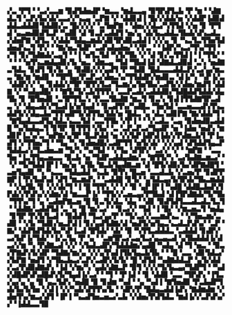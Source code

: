 ▞▃▝▛▜▝▝▃▞▃▃▆▝▉▟▜▟▅▟▛▝▆▃▃▝▆▟▃▃▄▝▉▜▛▟▜▃▙▝▛▝▆▝▝▟▇▟▃▜▝▃▛▞▙▞▟▞▃▃▞▞▚▃▄▝▃▛▇▝▞▝▟▟▊▟▐▝█▞▞▟▟▞▅▝▞▟▟▛▐▟▉▟▟▟▃▟▟▟▊▜▟▟▉▞▃▝█▞▞▞▞▝▃▜▅▛▇▝▝▟▅▞▞▟▃▞▚▜▜▟▝▞▅▝▊▝▛▜▟▝▄▃▅▟▉▟▜▃▛▝▚▟▉▝▟▝▊▃▛▃▟▟▜▝▅▞▄▝▟▞▙▃▟▟▃▜▙▟▞▟▚▃▟▃▞▟▅▛▇▝▟▜▃▝▞▟▟▞▜▟▄▃▆▟▞▟▊▜▛▟▉▃▟▟▐▝▞▞▄▝▊▝▚▃▜▃▜▜▅▜▟▟▅▟▚▃▜▝▛▞▝▝▇▞▅▃▜▟▛▝▃▟▚▟▄▟▅▞▝▞▛▃▝▝▐▟▛▞▚▃▞▜▚▞▜▜▝▞▜▝▊▞▜▟▇▟▞▃▄▜▝▝▐▝▅▜▃▜▟▝▚▜▞▜▙▝▞▝▟▝▊▞▃▜▜▟▐▝▐▝▜▜▞▝▝▝▝▝▅▜▚▃▆▟▄▟▊▞▙▝▅▃▝▟▆▃▄▝▜▟▝▜▙▟▐▟▝▟▇▟▃▟▉▟▝▃▚▝▅▟▇▃▜▟▃▝▊▟▜▝▊▞▙▝▄▝▉▟▉▞▞▞▄▟▜▝▛▝▜▟▊▝█▟▃▃▃▟▟▃▛▞▃▞▄▞▆▃▃▝▇▞▆▝▆▟▉▝▝▜▛▜▄▞▛▃▛▃▞▟▅▃▚▞▜▜▟▟▛▞▆▟▊▃▝▟▐▞▚▝▚▛▐▞▃▝▟▟▛▞▞▝▄▝▊▟▟▞▞▜▛▝█▜▚▜▃▞▜▃▆▞▄▜▅▜▙▞▃▟▜▞▞▟▅▞▆▟▜▝▟▟▇▝▞▝▚▟▄▟█▞▝▝▇▜▞▜▞▃▙▜▜▜▚▝▃▃▛▃▟▞▃▟▟▟▉▞▜▟█▟▟▜▟▟▞▟▄▜▙▝▊▝█▜▅▟▊▝▃▜▛▜▜▃▚▝▛▃▃▜▙▟▇▝▆▃▜▝▊▃▚▝▊▟▐▜▜▟▇▜▛▃▟▃▝▞▝▟▄▃▟▞▞▜▃▟▐▞▅▜▄▟▝▝▊▃▟▜▚▞▚▟█▃▝▜▅▜▟▝▃▃▅▃▃▟▚▜▚▃▟▟▜▞▞▟▄▃▙▞▜▜▚▟▛▜▞▟▜▜▄▜▟▞▅▝█▟▃▝▄▝▟▃▚▟▊▛▇▝▇▞▟▟▞▜▝▝▇▜▄▟▃▃▟▜▄▜▟▃▚▃▃▜▟▝▃▃▜▜▙▝▞▛▐▝▝▝▞▃▟▃▝▃▄▝▉▟▅▟▉▃▟▟█▝▚▞▙▟▄▃▜▝▊▜▛▝▊▜▜▜▝▞▙▞▝▃▝▃▛▃▛▃▞▜▄▟▛▝▅▝▐▟▅▝▅▟▚▝▆▟▊▛▐▃▚▞▃▝▅▛▇▞▄▜▛▝█▃▛▟▟▝▅▝▞▞▙▛▐▟▛▟▐▟▞▞▛▟▆▃▙▜▝▛▐▃▟▜▝▞▜▜▅▞▜▝▝▜▄▝▚▝▊▟▅▟█▞▃▟▛▜▜▝▅▜▞▟▞▝▞▞▄▟▝▟▜▟▟▜▄▃▛▜▟▟▃▞▞▜▃▟▅▃▆▝▜▞▚▝▚▞▜▟▝▝▞▜▄▝▟▜▛▞▝▃▞▞▝▞▝▝▆▛▇▝▝▃▃▜▅▝▐▃▜▜▄▃▅▃▃▝▉▃▙▝▅▝▜▟▛▃▟▟▄▟▆▞▃▝▇▜▜▞▚▝▃▞▙▟▇▃▆▃▞▝▝▞▝▜▞▜▟▟▐▛▐▝▅▞▅▝▄▜▙▝▇▃▙▜▄▟▇▃▆▝▟▝█▜▞▟▉▞▙▞▟▛▇▟█▜▝▃▅▜▄▟▊▝▚▝▚▃▃▝▜▟▄▟▟▝▚▃▙▝▉▜▚▝█▃▅▝▃▃▟▃▙▝▞▃▅▞▛▝▊▟▛▛▇▛▐▝▛▞▙▟▚▟▝▟▜▝▆▃▆▟▚▝▝▃▟▟█▝▊▜▞▝▄▜▟▃▄▞▙▜▛▟▞▜▙▃▆▟▟▝▝▞▅▜▙▝▊▝▞▞▟▞▜▝▐▝█▝▜▜▚▝▞▝▞▝▉▝▄▛▐▛▐▝▚▟█▝▟▟█▃▙▟▚▜▛▟▞▞▛▟▚▞▞▟▆▞▟▝▆▃▃▛▐▞▝▜▜▞▞▃▅▃▄▞▛▜▙▟▝▟▐▜▛▟▇▟▞▜▞▜▙▝▜▜▚▞▜▝▄▝▃▟▅▛▇▃▅▝█▝▊▃▜▞▟▃▝▟▄▝▝▟▊▝▉▟▜▟▜▃▃▟▃▟▃▜▃▜▝▝▟▟▇▞▃▟▟▜▟▝▃▝▄▝█▝▆▞▃▞▝▝▊▃▞▞▝▜▟▝▐▝█▞▝▞▆▃▅▃▜▝▅▟▄▝▊▜▛▝▛▞▙▜▃▟▝▝▉▟▟▜▝▜▃▞▄▞▛▝▝▜▞▃▞▞▃▃▆▟▚▃▝▝▞▜▅▃▆▞▃▟▉▝▝▞▙▝▜▟▊▞▅▃▛▟▐▝▊▞▄▟▜▟▇▞▟▝▅▟▜▞▅▜▄▃▚▃▟▃▛▟▚▞▝▃▛▝▇▞▝▟▟▜▟▜▟▞▙▞▚▛▐▃▟▝█▜▟▞▝▟▞▝▉▝▚▜▜▃▟▟▟▃▝▃▟▟▟▝▊▟▛▞▃▞▙▛▐▞▜▟▞▝▐▞▃▜▄▝▛▝▄▝▝▃▆▜▛▃▞▃▄▜▃▞▄▃▄▃▟▝▄▜▙▟▟▟▐▞▟▃▞▞▆▝▚▝▛▟▇▃▟▝▞▞▝▞▙▟▃▟▛▞▜▟▟▟▆▞▄▟█▝▚▟▄▝▟▝▜▝▅▃▝▝▉▃▞▛▇▟▚▜▞▟▛▝▜▟▇▞▆▞▄▝▞▞▄▜▚▟▐▜▙▜▄▃▙▜▙▝▝▝█▝▃▃▝▟▊▜▟▃▞▞▙▛▇▝▅▟▜▝▞▜▙▃▙▃▞▃▛▞▃▟▛▞▙▜▞▝█▝▟▜▟▝▚▟▇▟▟▃▛▝▄▜▞▟▟▞▃▞▛▟▉▟▇▟▚▝▐▟▝▞▆▞▚▝▄▟▞▟▇▃▛▝▉▜▝▞▞▞▜▞▙▃▄▞▜▟▛▜▝▝▚▟▞▟█▟▛▟▚▟█▟▚▜▞▜▄▟▐▞▃▞▝▝▜▝▝▛▐▟▝▝▊▝▟▟▉▝▃▃▝▜▛▟▚▝▐▜▃▞▄▞▄▝▄▝█▝▄▃▜▟▚▝▅▟█▝▉▝▊▟▆▝▚▟▝▝▄▝▚▟▐▝▇▜▅▟▉▝▛▃▙▟▛▜▟▞▙▞▙▜▅▝▞▟▐▝▞▞▚▟▞▟▜▜▚▞▙▝▝▟▛▞▛▝█▟▄▃▟▟▐▟▚▝▇▟▆▟▆▝▞▟▅▜▚▞▆▃▞▟▜▝▐▛▐▝▚▃▟▜▅▃▅▃▞▃▙▝▞▟▅▞▛▟▜▟▃▝▆▟▐▞▞▃▛▟▚▞▞▝▐▟▟▃▃▜▉
